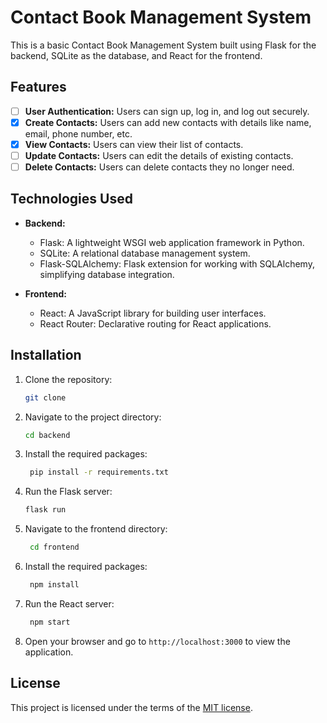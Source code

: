 # Contact Book Management System

This is a basic Contact Book Management System built using Flask for the backend, SQLite as the database, and React for the frontend.

## Features

- [ ] **User Authentication:** Users can sign up, log in, and log out securely. 
- [x] **Create Contacts:** Users can add new contacts with details like name, email, phone number, etc.
- [x] **View Contacts:** Users can view their list of contacts.
- [ ] **Update Contacts:** Users can edit the details of existing contacts.
- [ ] **Delete Contacts:** Users can delete contacts they no longer need.

## Technologies Used

- **Backend:**

  - Flask: A lightweight WSGI web application framework in Python.
  - SQLite: A relational database management system.
  - Flask-SQLAlchemy: Flask extension for working with SQLAlchemy, simplifying database integration.

- **Frontend:**
  - React: A JavaScript library for building user interfaces.
  - React Router: Declarative routing for React applications.

## Installation

1. Clone the repository:

   ```bash
   git clone
   ```

2. Navigate to the project directory:

   ```bash
   cd backend
   ```

3. Install the required packages:

   ```bash
    pip install -r requirements.txt
   ```

4. Run the Flask server:

   ```bash
   flask run
   ```

5. Navigate to the frontend directory:

   ```bash
    cd frontend
   ```

6. Install the required packages:

   ```bash
    npm install
   ```

7. Run the React server:

   ```bash
    npm start
   ```

8. Open your browser and go to `http://localhost:3000` to view the application.

## License

This project is licensed under the terms of the [MIT license](LICENSE).
